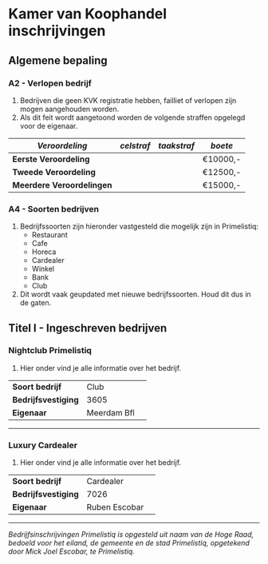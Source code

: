 # Kamer van Koophandel inschrijvingen

## Algemene bepaling

### A2 - Verlopen bedrijf

1. Bedrijven die geen KVK registratie hebben, failliet of verlopen zijn mogen aangehouden worden.
2. Als dit feit wordt aangetoond worden de volgende straffen opgelegd voor de eigenaar.

| *Veroordeling*  | *celstraf* | *taakstraf* | *boete* |
|---|---|---|---|
|  **Eerste Veroordeling** |   |  | €10000,-  |
| **Tweede Veroordeling**  |   |  | €12500,-  |
| **Meerdere Veroordelingen**  |   |   | €15000,-  |

### A4 - Soorten bedrijven

1. Bedrijfssoorten zijn hieronder vastgesteld die mogelijk zijn in Primelistiq: 
    * Restaurant
    * Cafe
    * Horeca
    * Cardealer
    * Winkel
    * Bank
    * Club
2. Dit wordt vaak geupdated met nieuwe bedrijfssoorten. Houd dit dus in de gaten.

## Titel I - Ingeschreven bedrijven

### Nightclub Primelistiq

1. Hier onder vind je alle informatie over het bedrijf.
   
|   |  |  |
|---|---|---|
|  **Soort bedrijf** | Club |
| **Bedrijfsvestiging**  |3605  |
| **Eigenaar**  | Meerdam Bfl  |

---------------------

### Luxury Cardealer

1. Hier onder vind je alle informatie over het bedrijf.
   
|   |  |  |
|---|---|---|
|  **Soort bedrijf** | Cardealer |
| **Bedrijfsvestiging**  | 7026  |
| **Eigenaar**  | Ruben Escobar |

---------------------
*Bedrijfsinschrijvingen Primelistiq is opgesteld uit naam van de Hoge Raad, bedoeld voor het eiland, de gemeente en de stad Primelistiq, opgetekend door Mick Joel Escobar, te Primelistiq.*
